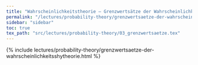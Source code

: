```yaml
---
title: "Wahrscheinlichkeitstheorie – Grenzwertsätze der Wahrscheinlichkeits&shy;theorie"
permalink: "/lectures/probability-theory/grenzwertsaetze-der-wahrscheinlichkeitsshytheorie.html"
sidebar: "sidebar"
toc: true
tex_path: "src/lectures/probability-theory/03_grenzwertsaetze.tex"
---
```


{% include lectures/probability-theory/grenzwertsaetze-der-wahrscheinlichkeitsshytheorie.html %}